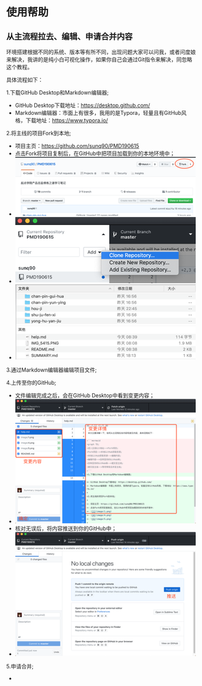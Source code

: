 # 使用帮助

## 从主流程拉去、编辑、申请合并内容

环境搭建根据不同的系统、版本等有所不同，出现问题大家可以问我，或者问度娘来解决，我讲的是纯小白可视化操作，如果你自己会通过Git指令来解决，同忽略这个教程。

具体流程如下：

1.下载GitHub Desktop和Markdown编辑器;

- GitHub Desktop下载地址：https://desktop.github.com/
- Markdown编辑器：市面上有很多，我用的是Typora，轻量且有GitHub风格，下载地址：https://www.typora.io/

2.将主线的项目Fork到本地;

- 项目主页：https://github.com/sunq90/PMD190615
- 点击Fork将项目复制后，在GitHub中把项目加载到你的本地环境中；
- ![1](image/1.png)
- ![4](image/4.png)
- ![5](image/5.png)

3.通过Markdown编辑器编辑项目文件;

4.上传至你的GitHub;

- 文件编辑完成之后，会在GitHub Desktop中看到变更内容；
- ![6](image/6.png)
- 核对无误后，将内容推送到你的GitHub中；
- ![7](image/7.png)

5.申请合并;

- 

